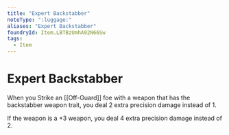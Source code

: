 ```yaml
---
title: "Expert Backstabber"
noteType: ":luggage:"
aliases: "Expert Backstabber"
foundryId: Item.LBTBzUmhA92N66Sw
tags:
  - Item
---
```


# Expert Backstabber

When you Strike an [[Off-Guard]] foe with a weapon that has the backstabber weapon trait, you deal 2 extra precision damage instead of 1.

If the weapon is a +3 weapon, you deal 4 extra precision damage instead of 2.
